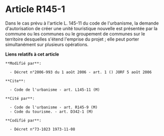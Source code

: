 # Article R145-1

Dans le cas prévu à l'article L. 145-11 du code de l'urbanisme, la demande d'autorisation de créer une unité touristique
nouvelle est présentée par la commune ou les communes ou le groupement de communes sur le territoire desquelles s'étend
l'emprise du projet ; elle peut porter simultanément sur plusieurs opérations.

**Liens relatifs à cet article**

	**Modifié par**:

	  - Décret n°2006-993 du 1 août 2006 - art. 1 () JORF 5 août 2006

	**Cite**:

	  - Code de l'urbanisme - art. L145-11 (M)

	**Cité par**:

	  - Code de l'urbanisme - art. R145-9 (M)
	  - Code du tourisme. - art. D342-1 (M)

	**Codifié par**:

	  - Décret n°73-1023 1973-11-08
